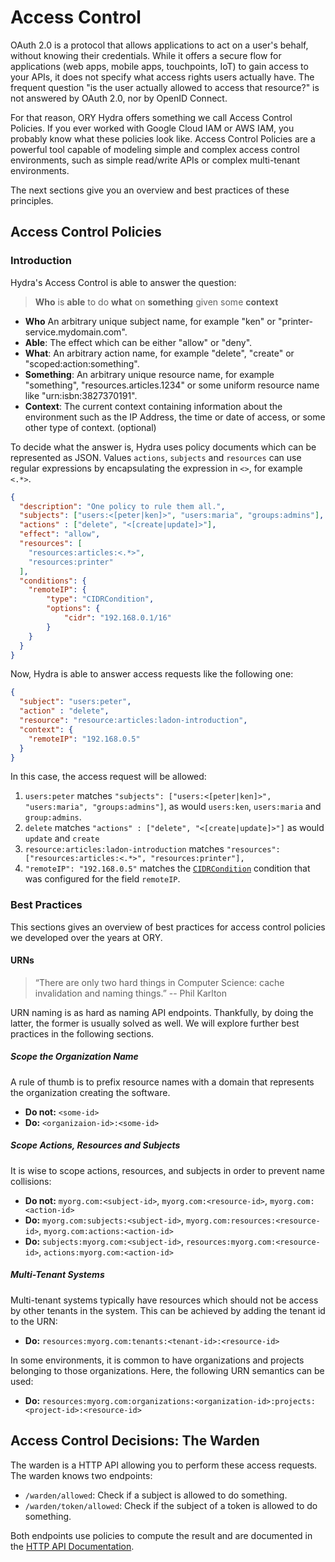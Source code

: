# Access Control

OAuth 2.0 is a protocol that allows applications to act on a user's behalf,
without knowing their credentials. While it offers a secure flow for applications
(web apps, mobile apps, touchpoints, IoT) to gain access to your APIs,
it does not specify what access rights users actually have.
The frequent question "is the user actually allowed to access that resource?"
is not answered by OAuth 2.0, nor by OpenID Connect.

For that reason, ORY Hydra offers something we call Access Control Policies.
If you ever worked with Google Cloud IAM or AWS IAM, you probably know
what these policies look like. Access Control Policies are a powerful tool
capable of modeling simple and complex access control environments, such as
simple read/write APIs or complex multi-tenant environments.

The next sections give you an overview and best practices of these principles.

## Access Control Policies

### Introduction

Hydra's Access Control is able to answer the question:

> **Who** is **able** to do **what** on **something** given some **context**

* **Who** An arbitrary unique subject name, for example "ken" or "printer-service.mydomain.com".
* **Able**: The effect which can be either "allow" or "deny".
* **What**: An arbitrary action name, for example "delete", "create" or "scoped:action:something".
* **Something**: An arbitrary unique resource name, for example "something", "resources.articles.1234" or some uniform
    resource name like "urn:isbn:3827370191".
* **Context**: The current context containing information about the environment such as the IP Address, the time or date
    of access, or some other type of context. (optional)

To decide what the answer is, Hydra uses policy documents which can be represented as JSON. Values `actions`, `subjects`
and `resources` can use regular expressions by encapsulating the expression in `<>`, for example `<.*>`.

```json
{
  "description": "One policy to rule them all.",
  "subjects": ["users:<[peter|ken]>", "users:maria", "groups:admins"],
  "actions" : ["delete", "<[create|update]>"],
  "effect": "allow",
  "resources": [
    "resources:articles:<.*>",
    "resources:printer"
  ],
  "conditions": {
    "remoteIP": {
        "type": "CIDRCondition",
        "options": {
            "cidr": "192.168.0.1/16"
        }
    }
  }
}
```

Now, Hydra is able to answer access requests like the following one:

```json
{
  "subject": "users:peter",
  "action" : "delete",
  "resource": "resource:articles:ladon-introduction",
  "context": {
    "remoteIP": "192.168.0.5"
  }
}
```

In this case, the access request will be allowed:

1. `users:peter` matches `"subjects": ["users:<[peter|ken]>", "users:maria", "groups:admins"]`, as would `users:ken`, `users:maria` and `group:admins`.
2. `delete` matches `"actions" : ["delete", "<[create|update]>"]` as would `update` and `create`
3. `resource:articles:ladon-introduction` matches `"resources": ["resources:articles:<.*>", "resources:printer"],`
4. `"remoteIP": "192.168.0.5"` matches the [`CIDRCondition`](https://en.wikipedia.org/wiki/Classless_Inter-Domain_Routing)
condition that was configured for the field `remoteIP`.

### Best Practices

This sections gives an overview of best practices for access control policies
we developed over the years at ORY.

#### URNs

> “There are only two hard things in Computer Science: cache invalidation and naming things.”
-- Phil Karlton

URN naming is as hard as naming API endpoints. Thankfully, by doing the latter, the former is usually solved as well.
We will explore further best practices in the following sections.

##### Scope the Organization Name

A rule of thumb is to prefix resource names with a domain that represents the organization creating the software.

* **Do not:** `<some-id>`
* **Do:** `<organizaion-id>:<some-id>`

##### Scope Actions, Resources and Subjects

It is wise to scope actions, resources, and subjects in order to prevent name collisions:

* **Do not:** `myorg.com:<subject-id>`, `myorg.com:<resource-id>`, `myorg.com:<action-id>`
* **Do:** `myorg.com:subjects:<subject-id>`, `myorg.com:resources:<resource-id>`, `myorg.com:actions:<action-id>`
* **Do:** `subjects:myorg.com:<subject-id>`, `resources:myorg.com:<resource-id>`, `actions:myorg.com:<action-id>`

##### Multi-Tenant Systems

Multi-tenant systems typically have resources which should not be access by other tenants in the system. This can be
achieved by adding the tenant id to the URN:

* **Do:** `resources:myorg.com:tenants:<tenant-id>:<resource-id>`

In some environments, it is common to have organizations and projects belonging to those organizations. Here, the
following URN semantics can be used:

* **Do:** `resources:myorg.com:organizations:<organization-id>:projects:<project-id>:<resource-id>`

## Access Control Decisions: The Warden

The warden is a HTTP API allowing you to perform these access requests.
The warden knows two endpoints:

* `/warden/allowed`: Check if a subject is allowed to do something.
* `/warden/token/allowed`: Check if the subject of a token is allowed to do something.

Both endpoints use policies to compute the result and are documented in the [HTTP API Documentation](http://docs.hydra13.apiary.io/#reference/warden:-access-control).